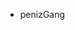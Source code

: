 - penizGang

<!---
Valkaiz/Valkaiz is a ✨ special ✨ repository because its `README.md` (this file) appears on your GitHub profile.
You can click the Preview link to take a look at your changes.
--->
